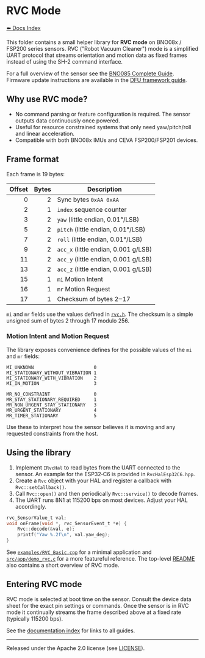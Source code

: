 # RVC Mode

[⬅️ Docs Index](../../docs/index.md)

This folder contains a small helper library for **RVC mode** on BNO08x / FSP200 series sensors. RVC ("Robot Vacuum Cleaner") mode is a simplified UART protocol that streams orientation and motion data as fixed frames instead of using the SH-2 command interface.

For a full overview of the sensor see the [BNO085 Complete Guide](../../docs/BNO085_Complete_Guide.md). Firmware update instructions are available in the [DFU framework guide](../dfu/README.md).

## Why use RVC mode?
- No command parsing or feature configuration is required. The sensor outputs data continuously once powered.
- Useful for resource constrained systems that only need yaw/pitch/roll and linear acceleration.
- Compatible with both BNO08x IMUs and CEVA FSP200/FSP201 devices.

## Frame format
Each frame is 19 bytes:

| Offset | Bytes | Description |
|-------:|------:|-------------|
|0|2|Sync bytes `0xAA 0xAA`|
|2|1|`index` sequence counter|
|3|2|`yaw` (little endian, 0.01°/LSB)|
|5|2|`pitch` (little endian, 0.01°/LSB)|
|7|2|`roll` (little endian, 0.01°/LSB)|
|9|2|`acc_x` (little endian, 0.001 g/LSB)|
|11|2|`acc_y` (little endian, 0.001 g/LSB)|
|13|2|`acc_z` (little endian, 0.001 g/LSB)|
|15|1|`mi` Motion Intent|
|16|1|`mr` Motion Request|
|17|1|Checksum of bytes 2‒17|

`mi` and `mr` fields use the values defined in [`rvc.h`](./rvc.h). The checksum is a simple unsigned sum of bytes 2 through 17 modulo 256.

### Motion Intent and Motion Request

The library exposes convenience defines for the possible values of the `mi` and
`mr` fields:

```
MI_UNKNOWN                      0
MI_STATIONARY_WITHOUT_VIBRATION 1
MI_STATIONARY_WITH_VIBRATION    2
MI_IN_MOTION                    3

MR_NO_CONSTRAINT                0
MR_STAY_STATIONARY_REQUIRED     1
MR_NON_URGENT_STAY_STATIONARY   3
MR_URGENT_STATIONARY            4
MR_TIMER_STATIONARY             5
```

Use these to interpret how the sensor believes it is moving and any requested
constraints from the host.

## Using the library
1. Implement `IRvcHal` to read bytes from the UART connected to the sensor. An
   example for the ESP32‑C6 is provided in `RvcHalEsp32C6.hpp`.
2. Create a `Rvc` object with your HAL and register a callback with
   `Rvc::setCallback()`.
3. Call `Rvc::open()` and then periodically `Rvc::service()` to decode frames.
4. The UART runs 8N1 at 115200 bps on most devices. Adjust your HAL accordingly.

```c
rvc_SensorValue_t val;
void onFrame(void *, rvc_SensorEvent_t *e) {
    Rvc::decode(&val, e);
    printf("Yaw %.2f\n", val.yaw_deg);
}
```
See [`examples/RVC_Basic.cpp`](../../examples/RVC_Basic.cpp) for a minimal
application and [`src/app/demo_rvc.c`](../app/demo_rvc.c) for a more featureful
reference.  The top-level [README](../../README.md) also contains a short
overview of RVC mode.

## Entering RVC mode
RVC mode is selected at boot time on the sensor. Consult the device data sheet for the exact pin settings or commands. Once the sensor is in RVC mode it continually streams the frame described above at a fixed rate (typically 115200 bps).

See the [documentation index](../../docs/index.md) for links to all guides.

---
Released under the Apache 2.0 license (see [LICENSE](../../LICENSE)).
